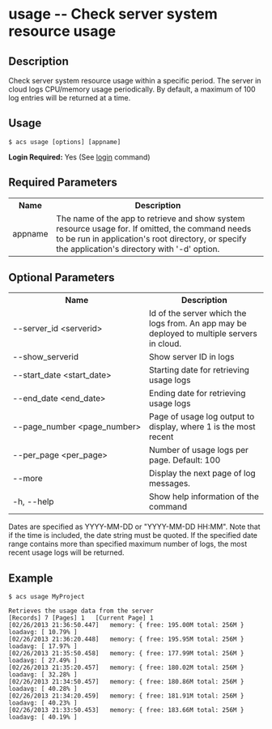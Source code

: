 # usage -- Check server system resource usage</h2>

## Description

Check server system resource usage within a specific period. The server in cloud logs CPU/memory usage periodically. By default, a maximum of 100 log entries will be returned at a time.

## Usage

`$ acs usage [options] [appname]`

**Login Required:** Yes (See [login](#!/guide/node_cli_login) command)

## Required Parameters

<table class="doc_content_table">
    <tbody>
    <tr>
        <th>Name</th>
        <th>Description</th>
    </tr>
    <tr>
        <td>appname</td>
        <td>The name of the app to retrieve and show system resource usage for. If omitted, the command needs to be run in application's root directory, or specify the application's directory with '-d' option.</td>
    </tr>
    </tbody>
</table>

## Optional Parameters

<table class="doc_content_table">
    <tbody>
    <tr>
        <th>Name</th>
        <th>Description</th>
    </tr>
    <tr>
        <td nowrap>--server_id &lt;serverid&gt;</td>
        <td>Id of the server which the logs from. An app may be deployed to multiple servers in cloud.</td>
    </tr>
    <tr>
        <td nowrap>--show_serverid</td>
        <td>Show server ID in logs</td>
    </tr>
    <tr>
        <td nowrap>--start_date &lt;start_date&gt;</td>
        <td>Starting date for retrieving usage logs</td>
    </tr>
    <tr>
        <td>--end_date &lt;end_date&gt;</td>
        <td>Ending date for retrieving usage logs</td>
    </tr>
    <tr>
        <td nowrap>--page_number &lt;page_number&gt;</td>
        <td>Page of usage log output to display, where 1 is the most recent</td>
    </tr>
    <tr>
        <td>--per_page &lt;per_page&gt;</td>
        <td>Number of usage logs per page. Default: 100</td>
    </tr>
    <tr>
        <td>--more</td>
        <td>Display the next page of log messages.</td>
    </tr>
    <tr>
        <td>-h, --help</td>
        <td>Show help information of the command</td>
    </tr>
    </tbody>
</table>

Dates are specified as YYYY-MM-DD or "YYYY-MM-DD HH:MM". Note that if the time is included, the date string must be quoted. If the specified date range contains more than specified maximum number of logs, the most recent usage logs will be returned.

## Example

    $ acs usage MyProject

    Retrieves the usage data from the server
    [Records] 7	[Pages] 1	[Current Page] 1
    [02/26/2013 21:36:50.447]	memory: { free: 195.00M total: 256M }	loadavg: [ 10.79% ]
    [02/26/2013 21:36:20.448]	memory: { free: 195.95M total: 256M }	loadavg: [ 17.97% ]
    [02/26/2013 21:35:50.458]	memory: { free: 177.99M total: 256M }	loadavg: [ 27.49% ]
    [02/26/2013 21:35:20.457]	memory: { free: 180.02M total: 256M }	loadavg: [ 32.28% ]
    [02/26/2013 21:34:50.457]	memory: { free: 180.86M total: 256M }	loadavg: [ 40.28% ]
    [02/26/2013 21:34:20.459]	memory: { free: 181.91M total: 256M }	loadavg: [ 40.23% ]
    [02/26/2013 21:33:50.453]	memory: { free: 183.66M total: 256M }	loadavg: [ 40.19% ]
